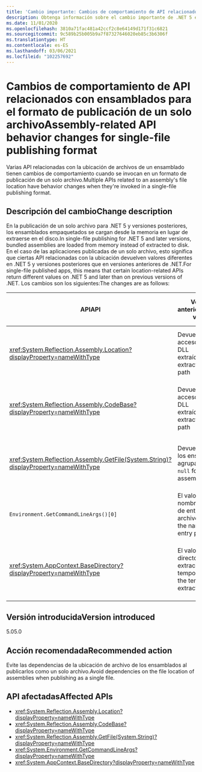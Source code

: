 ```yaml
---
title: 'Cambio importante: Cambios de comportamiento de API relacionados con ensamblados para el formato de publicación de un solo archivo'
description: Obtenga información sobre el cambio importante de .NET 5 en las bibliotecas básicas de .NET donde varias API relacionadas con la ubicación de archivos de un ensamblado tienen cambios de comportamiento cuando se invocan en un formato de publicación de un solo archivo.
ms.date: 11/01/2020
ms.openlocfilehash: 3810a71fac481a42ccf2c8e64149d171f31c6821
ms.sourcegitcommit: 9c589b25b005b9a7f87327646020eb85c3b6306f
ms.translationtype: HT
ms.contentlocale: es-ES
ms.lasthandoff: 03/06/2021
ms.locfileid: "102257692"
---
```

# <a name="assembly-related-api-behavior-changes-for-single-file-publishing-format"></a><span data-ttu-id="88ff1-103">Cambios de comportamiento de API relacionados con ensamblados para el formato de publicación de un solo archivo</span><span class="sxs-lookup"><span data-stu-id="88ff1-103">Assembly-related API behavior changes for single-file publishing format</span></span>

<span data-ttu-id="88ff1-104">Varias API relacionadas con la ubicación de archivos de un ensamblado tienen cambios de comportamiento cuando se invocan en un formato de publicación de un solo archivo.</span><span class="sxs-lookup"><span data-stu-id="88ff1-104">Multiple APIs related to an assembly's file location have behavior changes when they're invoked in a single-file publishing format.</span></span>

## <a name="change-description"></a><span data-ttu-id="88ff1-105">Descripción del cambio</span><span class="sxs-lookup"><span data-stu-id="88ff1-105">Change description</span></span>

<span data-ttu-id="88ff1-106">En la publicación de un solo archivo para .NET 5 y versiones posteriores, los ensamblados empaquetados se cargan desde la memoria en lugar de extraerse en el disco.</span><span class="sxs-lookup"><span data-stu-id="88ff1-106">In single-file publishing for .NET 5 and later versions, bundled assemblies are loaded from memory instead of extracted to disk.</span></span> <span data-ttu-id="88ff1-107">En el caso de las aplicaciones publicadas de un solo archivo, esto significa que ciertas API relacionadas con la ubicación devuelven valores diferentes en .NET 5 y versiones posteriores que en versiones anteriores de .NET.</span><span class="sxs-lookup"><span data-stu-id="88ff1-107">For single-file published apps, this means that certain location-related APIs return different values on .NET 5 and later than on previous versions of .NET.</span></span> <span data-ttu-id="88ff1-108">Los cambios son los siguientes:</span><span class="sxs-lookup"><span data-stu-id="88ff1-108">The changes are as follows:</span></span>

| <span data-ttu-id="88ff1-109">API</span><span class="sxs-lookup"><span data-stu-id="88ff1-109">API</span></span> | <span data-ttu-id="88ff1-110">Versiones anteriores</span><span class="sxs-lookup"><span data-stu-id="88ff1-110">Previous versions</span></span> | <span data-ttu-id="88ff1-111">.NET 5 y versiones posteriores</span><span class="sxs-lookup"><span data-stu-id="88ff1-111">.NET 5 and later</span></span> |
| - | - | - |
| <xref:System.Reflection.Assembly.Location?displayProperty=nameWithType> | <span data-ttu-id="88ff1-112">Devuelve la ruta de acceso del archivo DLL extraído</span><span class="sxs-lookup"><span data-stu-id="88ff1-112">Returns extracted DLL file path</span></span> | <span data-ttu-id="88ff1-113">Devuelve una cadena vacía para los ensamblados agrupados</span><span class="sxs-lookup"><span data-stu-id="88ff1-113">Returns empty string for bundled assemblies</span></span> |
| <xref:System.Reflection.Assembly.CodeBase?displayProperty=nameWithType> | <span data-ttu-id="88ff1-114">Devuelve la ruta de acceso del archivo DLL extraído</span><span class="sxs-lookup"><span data-stu-id="88ff1-114">Returns extracted DLL file path</span></span> | <span data-ttu-id="88ff1-115">Inicia una excepción para los ensamblados agrupados</span><span class="sxs-lookup"><span data-stu-id="88ff1-115">Throws exception for bundled assemblies</span></span> |
| <xref:System.Reflection.Assembly.GetFile(System.String)?displayProperty=nameWithType> | <span data-ttu-id="88ff1-116">Devuelve `null` para los ensamblados agrupados</span><span class="sxs-lookup"><span data-stu-id="88ff1-116">Returns `null` for bundled assemblies</span></span> | <span data-ttu-id="88ff1-117">Inicia una excepción para los ensamblados agrupados</span><span class="sxs-lookup"><span data-stu-id="88ff1-117">Throws exception for bundled assemblies</span></span> |
| `Environment.GetCommandLineArgs()[0]` | <span data-ttu-id="88ff1-118">El valor es el nombre del punto de entrada del archivo DLL</span><span class="sxs-lookup"><span data-stu-id="88ff1-118">Value is the name of the entry point DLL</span></span> | <span data-ttu-id="88ff1-119">El valor es el nombre del archivo ejecutable del host</span><span class="sxs-lookup"><span data-stu-id="88ff1-119">Value is the name of the host executable</span></span> |
| <xref:System.AppContext.BaseDirectory?displayProperty=nameWithType> | <span data-ttu-id="88ff1-120">El valor es el directorio de extracción temporal</span><span class="sxs-lookup"><span data-stu-id="88ff1-120">Value is the temporary extraction directory</span></span> | <span data-ttu-id="88ff1-121">El valor es el directorio contenedor del archivo ejecutable del host</span><span class="sxs-lookup"><span data-stu-id="88ff1-121">Value is the containing directory of the host executable</span></span> |

## <a name="version-introduced"></a><span data-ttu-id="88ff1-122">Versión introducida</span><span class="sxs-lookup"><span data-stu-id="88ff1-122">Version introduced</span></span>

<span data-ttu-id="88ff1-123">5.0</span><span class="sxs-lookup"><span data-stu-id="88ff1-123">5.0</span></span>

## <a name="recommended-action"></a><span data-ttu-id="88ff1-124">Acción recomendada</span><span class="sxs-lookup"><span data-stu-id="88ff1-124">Recommended action</span></span>

<span data-ttu-id="88ff1-125">Evite las dependencias de la ubicación de archivo de los ensamblados al publicarlos como un solo archivo.</span><span class="sxs-lookup"><span data-stu-id="88ff1-125">Avoid dependencies on the file location of assemblies when publishing as a single file.</span></span>

## <a name="affected-apis"></a><span data-ttu-id="88ff1-126">API afectadas</span><span class="sxs-lookup"><span data-stu-id="88ff1-126">Affected APIs</span></span>

- <xref:System.Reflection.Assembly.Location?displayProperty=nameWithType>
- <xref:System.Reflection.Assembly.CodeBase?displayProperty=nameWithType>
- <xref:System.Reflection.Assembly.GetFile(System.String)?displayProperty=nameWithType>
- <xref:System.Environment.GetCommandLineArgs?displayProperty=nameWithType>
- <xref:System.AppContext.BaseDirectory?displayProperty=nameWithType>

<!--

### Category

Core .NET libraries

### Affected APIs

- `P:System.Reflection.Assembly.Location`
- `P:System.Reflection.Assembly.CodeBase`
- `M:System.Reflection.Assembly.GetFile(System.String)`
- `M:System.Environment.GetCommandLineArgs`
- `P:System.AppContext.BaseDirectory`

-->
